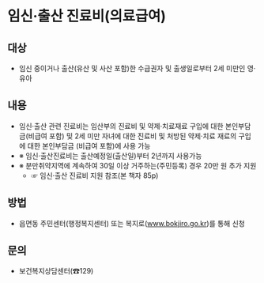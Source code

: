 # 임신·출산 진료비(의료급여)

## 대상
- 임신 중이거나 출산(유산 및 사산 포함)한 수급권자 및 출생일로부터 2세 미만인 영·유아

## 내용
- 임신·출산 관련 진료비는 임산부의 진료비 및 약제·치료재료 구입에 대한 본인부담금(비급여 포함) 및 2세 미만 자녀에 대한 진료비 및 처방된 약제·치료 재료의 구입에 대한 본인부담금 (비급여 포함)에 사용 가능
- ※ 임신·출산진료비는 출산예정일(출산일)부터 2년까지 사용가능
- ※ 분만취약지역에 계속하여 30일 이상 거주하는(주민등록) 경우 20만 원 추가 지원
  - ☞ 임신·출산 진료비 지원 참조(본 책자 85p)

## 방법
- 읍면동 주민센터(행정복지센터) 또는 복지로(www.bokjiro.go.kr)를 통해 신청

## 문의
- 보건복지상담센터(☎129)
